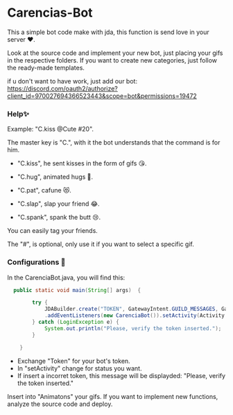 # Carencias-Bot

This a simple bot code make with jda, this function is send love in your server ❤️.

Look at the source code and implement your new bot, just placing your gifs in the respective folders.
If you want to create new categories, just follow the ready-made templates.

if u don't want to have work, just add our bot:
https://discord.com/oauth2/authorize?client_id=970027694366523443&scope=bot&permissions=19472


### Help✨
Example: "C.kiss @Cute #20".

The master key is "C.", with it the bot understands that the command is for him.

- "C.kiss", he sent kisses in the form of gifs 😘.

- "C.hug", animated hugs 🤗.

- "C.pat", cafune 😻.

- "C.slap", slap your friend 😂.

- "C.spank", spank the butt 😢.

You can easily tag your friends.

The "#", is optional, only use it if you want to select a specific gif.


### Configurations 📝

In the CarenciaBot.java, you will find this:

```Java
  public static void main(String[] args)  {

        try {
            JDABuilder.create("TOKEN", GatewayIntent.GUILD_MESSAGES, GatewayIntent.DIRECT_MESSAGES)
            .addEventListeners(new CarenciaBot()).setActivity(Activity.playing("loving ♥!")).build();
        } catch (LoginException e) {
            System.out.println("Please, verify the token inserted.");
        }

    }
``` 
- Exchange "Token" for your bot's token.
- In "setActivity" change for status you want.
- If insert a incorret token, this message will be displayded: "Please, verify the token inserted."

Insert into "Animatons" your gifs. If you want to implement new functions, analyze the source code and deploy.
